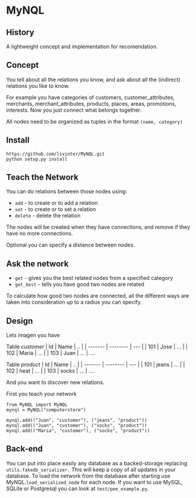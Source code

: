 # MyNQL

## History

A lightweight concept and implementation for recomendation.


## Concept

You tell about all the relations you know, and ask about all the (indirect) relations you like to know.

For example you have categories of customers, customer_attributes, merchants, merchant_attributes, products, places, areas, promotions, interests. Now you just connect what belongs together.

All nodes need to be organized as tuples in the format `(name, category)`

## Install
```
https://github.com/livinter/MyNQL.git
python setup.py install
```


## Teach the Network

You can do relations between those nodes using:

  * `add` - to create or to add a relation
  * `set` - to create or to set a relation
  * `delete` - delete the relation

The nodes will be created when they have connections, and remove if they have no more connections.

Optional you can specify a distance between nodes.

## Ask the network

  * `get` - gives you the best related nodes from a specified category
  * `get_best` - tells you have good two nodes are related

To calculate how good two nodes are connected, all the different ways are taken into consideration up to a radius you can specify.


## Design

Lets imagen you have

Table *customer*
| Id      | Name     | ..  |
| ------- | -------- | --- |
| 101     | Jose     | ... |
| 102     | Maria    | ... |
| 103     | Juan     | ... |
....

Table *product*
| Id      | Name     | ..  |
| ------- | -------- | --- |
| 101     | jeans    | ... |
| 102     | heat     | ... |
| 103     | socks    | ... |
....


And you want to discover new relations.

First you teach your network

```
from MyNQL import MyNQL
mynql = MyNQL("computerstore")

mynql.add(("Juan", "customer"), ("jeans", "product"))
mynql.add(("Juan", "customer"), ("socks", "product"))
mynql.add(("Maria", "customer"), ("socks", "product"))

```


## Back-end

You can put into place easily any database as a backed-storage replacing `utils.fakedb_serializer.`
This will keep a copy of all updates in your database. To load the network from the database after starting use MyNQL.`load_serialized_node` for each node.
If you want to use MySQL, SQLite or Postgresql you can look at `test/pee_example.py`.



